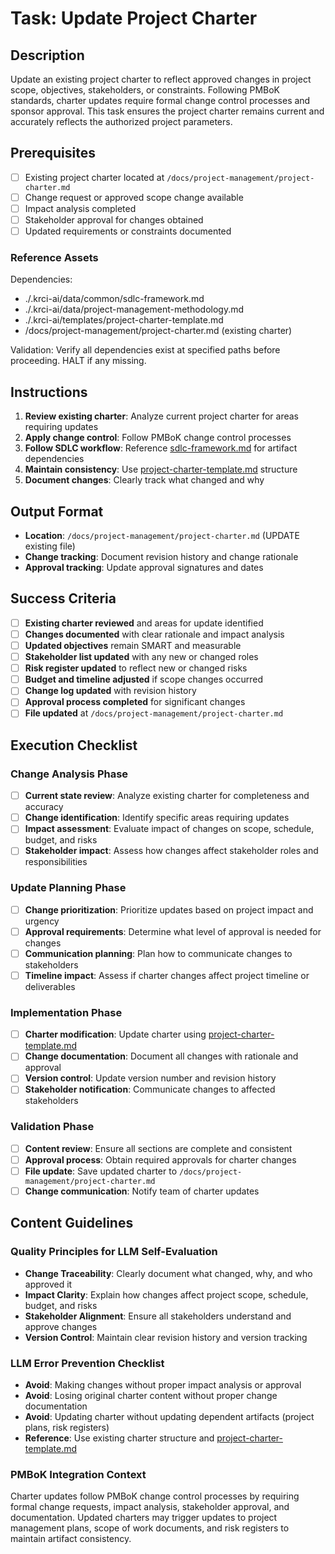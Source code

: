 # Task: Update Project Charter

## Description

Update an existing project charter to reflect approved changes in project scope, objectives, stakeholders, or constraints. Following PMBoK standards, charter updates require formal change control processes and sponsor approval. This task ensures the project charter remains current and accurately reflects the authorized project parameters.

## Prerequisites

- [ ] Existing project charter located at `/docs/project-management/project-charter.md`
- [ ] Change request or approved scope change available
- [ ] Impact analysis completed
- [ ] Stakeholder approval for changes obtained
- [ ] Updated requirements or constraints documented

### Reference Assets

Dependencies:

- ./.krci-ai/data/common/sdlc-framework.md
- ./.krci-ai/data/project-management-methodology.md
- ./.krci-ai/templates/project-charter-template.md
- /docs/project-management/project-charter.md (existing charter)

Validation: Verify all dependencies exist at specified paths before proceeding. HALT if any missing.

## Instructions

1. **Review existing charter**: Analyze current project charter for areas requiring updates
2. **Apply change control**: Follow PMBoK change control processes
3. **Follow SDLC workflow**: Reference [sdlc-framework.md](./.krci-ai/data/common/sdlc-framework.md) for artifact dependencies
4. **Maintain consistency**: Use [project-charter-template.md](./.krci-ai/templates/project-charter-template.md) structure
5. **Document changes**: Clearly track what changed and why

## Output Format

- **Location**: `/docs/project-management/project-charter.md` (UPDATE existing file)
- **Change tracking**: Document revision history and change rationale
- **Approval tracking**: Update approval signatures and dates

## Success Criteria

- [ ] **Existing charter reviewed** and areas for update identified
- [ ] **Changes documented** with clear rationale and impact analysis
- [ ] **Updated objectives** remain SMART and measurable
- [ ] **Stakeholder list updated** with any new or changed roles
- [ ] **Risk register updated** to reflect new or changed risks
- [ ] **Budget and timeline adjusted** if scope changes occurred
- [ ] **Change log updated** with revision history
- [ ] **Approval process completed** for significant changes
- [ ] **File updated** at `/docs/project-management/project-charter.md`

## Execution Checklist

### Change Analysis Phase

- [ ] **Current state review**: Analyze existing charter for completeness and accuracy
- [ ] **Change identification**: Identify specific areas requiring updates
- [ ] **Impact assessment**: Evaluate impact of changes on scope, schedule, budget, and risks
- [ ] **Stakeholder impact**: Assess how changes affect stakeholder roles and responsibilities

### Update Planning Phase

- [ ] **Change prioritization**: Prioritize updates based on project impact and urgency
- [ ] **Approval requirements**: Determine what level of approval is needed for changes
- [ ] **Communication planning**: Plan how to communicate changes to stakeholders
- [ ] **Timeline impact**: Assess if charter changes affect project timeline or deliverables

### Implementation Phase

- [ ] **Charter modification**: Update charter using [project-charter-template.md](./.krci-ai/templates/project-charter-template.md)
- [ ] **Change documentation**: Document all changes with rationale and approval
- [ ] **Version control**: Update version number and revision history
- [ ] **Stakeholder notification**: Communicate changes to affected stakeholders

### Validation Phase

- [ ] **Content review**: Ensure all sections are complete and consistent
- [ ] **Approval process**: Obtain required approvals for charter changes
- [ ] **File update**: Save updated charter to `/docs/project-management/project-charter.md`
- [ ] **Change communication**: Notify team of charter updates

## Content Guidelines

### Quality Principles for LLM Self-Evaluation

- **Change Traceability**: Clearly document what changed, why, and who approved it
- **Impact Clarity**: Explain how changes affect project scope, schedule, budget, and risks
- **Stakeholder Alignment**: Ensure all stakeholders understand and approve changes
- **Version Control**: Maintain clear revision history and version tracking

### LLM Error Prevention Checklist

- **Avoid**: Making changes without proper impact analysis or approval
- **Avoid**: Losing original charter content without proper change documentation
- **Avoid**: Updating charter without updating dependent artifacts (project plans, risk registers)
- **Reference**: Use existing charter structure and [project-charter-template.md](./.krci-ai/templates/project-charter-template.md)

### PMBoK Integration Context

Charter updates follow PMBoK change control processes by requiring formal change requests, impact analysis, stakeholder approval, and documentation. Updated charters may trigger updates to project management plans, scope of work documents, and risk registers to maintain artifact consistency. 